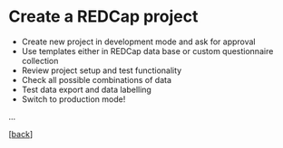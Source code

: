 # Create a REDCap project

- Create new project in development mode and ask for approval
- Use templates either in REDCap data base or custom questionnaire collection
- Review project setup and test functionality 
- Check all possible combinations of data
- Test data export and data labelling
- Switch to production mode!

...

<!-- @Christoph/Josephine: Please elaborate on this issue (here and/or in the Wiki)! -->

[[back](00_How_to_organize_a_research_project.md#organization-of-this-manual)]
